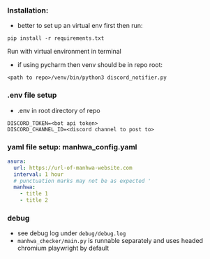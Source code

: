 ### Installation:
- better to set up an virtual env first then run:
```commandline
pip install -r requirements.txt
```
Run with virtual environment in terminal
- if using pycharm then venv should be in repo root:
```
<path to repo>/venv/bin/python3 discord_notifier.py
```

### .env file setup
- .env in root directory of repo
```
DISCORD_TOKEN=<bot api token>
DISCORD_CHANNEL_ID=<discord channel to post to>
```

### yaml file setup: manhwa_config.yaml

```yaml
asura:
  url: https://url-of-manhwa-website.com
  interval: 1 hour
  # punctuation marks may not be as expected '
  manhwa:
    - title 1
    - title 2
```

### debug

- see debug log under `debug/debug.log`
- `manhwa_checker/main.py` is runnable separately and uses headed chromium playwright by default